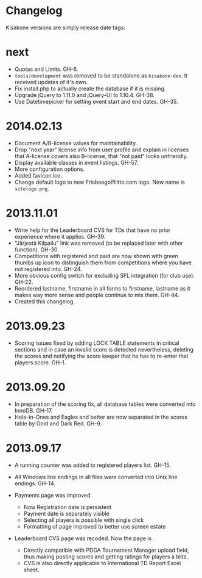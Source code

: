 Changelog
=========

Kisakone versions are simply release date tags:

next
====
  * Quotas and Limits. GH-6.
  * `tools/development` was removed to be standalone as `kisakone-dev`. It received updates of it's own.
  * Fix install.php to actually create the database if it is missing.
  * Upgrade jQuery to 1.11.0 and jQuery-UI to 1.10.4. GH-38.
  * Use Datetimepicker for setting event start and end dates. GH-35.

2014.02.13
==========
  * Document A/B-license values for maintainability.
  * Drop "next year" license info from user profile and explain in licenses that A-license covers also B-license, that "not paid" looks unfriendly.
  * Display available classes in event listings. GH-57.
  * More configuration options.
  * Added favicon.ico.
  * Change default logo to new Frisbeegolfliitto.com logo. New name is `sitelogo.png`.

2013.11.01
==========

  * Write help for the Leaderboard CVS for TDs that have no prior experience where it applies. GH-39.
  * "Järjestä Kilpailu" link was removed (to be replaced later with other function). GH-30.
  * Competitions with registered and paid are now shown with green thumbs up icon to distinguish them from competitions where you have not registered into. GH-24.
  * More obvious config switch for excluding SFL integration (for club use). GH-22.
  * Reordered lastname, firstname in all forms to firstname, lastname as it makes way more sense and people continue to mix them. GH-44.
  * Created this changelog.


2013.09.23
==========

  * Scoring issues fixed by adding LOCK TABLE statements in critical sections and
    in case an invalid score is detected nevertheless, deleting the scores and notifying
    the score keeper that he has to re-enter that players score. GH-1.


2013.09.20
==========

  * In preparation of the scoring fix, all database tables were converted into InnoDB. GH-17.
  * Hole-in-Ones and Eagles and better are now separated in the scores table by Gold and Dark Red. GH-9.


2013.09.17
==========

  * A running counter was added to registered players list. GH-15.
  * All Windows line endings in all files were converted into Unix line endings. GH-14.

  * Payments page was improved
    * Now Registration date is persistent
    * Payment date is separately visible
    * Selecting all players is possible with single click
    * Formatting of page improved to better use screen estate

  * Leaderboard CVS page was recoded. Now the page is
    * Directly compatible with PDGA Tournament Manager upload field, thus making posting scores and getting ratings for players a blitz.
    * CVS is also directly applicable to International TD Report Excel sheet.


